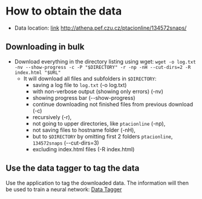 # How to obtain the data
- Data location: [link](http://athena.pef.czu.cz/ptacionline/134572snaps/) http://athena.pef.czu.cz/ptacionline/134572snaps/ 


## Downloading in bulk
- Download everything in the directory listing using wget: `wget -o log.txt -nv --show-progress -c -P "$DIRECTORY" -r -np -nH --cut-dirs=2 -R index.html "$URL"`
	- It will download all files and subfolders in `$DIRECTORY`:
		- saving a log file to `log.txt` (-o log.txt)
		- with non-verbose output (showing only errors) (-nv)
		- showing progress bar (--show-progress)
		- continue downloading not finished files from previous download (-c)
		- recursively (-r),
		- not going to upper directories, like `ptacionline` (-np),
		- not saving files to hostname folder (-nH),
		- but to `$DIRECTORY` by omitting first 2 folders `ptacionline`, `134572snaps` (--cut-dirs=3)
		- excluding index.html files (-R index.html)
		
## Use the data tagger to tag the data
Use the application to tag the downloaded data. The information will then be used to train a neural network: [Data Tagger](tagger/readme.md)
